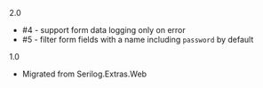 2.0
 * #4 - support form data logging only on error
 * #5 - filter form fields with a name including `password` by default

1.0
 * Migrated from Serilog.Extras.Web
